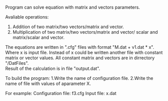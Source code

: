 Program can solve equation with matrix and vectors parameters.

Avaliable operations:
1. Addition of two matrix/two vectors/matrix and vector.
3. Multiplication of two matrix/two vectors/matrix and vector/
scalar and matrix/scalar and vector.

The equations are written in ".cfg" files with format "M.dat + v1.dat * x". 
Where x is input file. Instead of x could be written another file with constant 
matrix or vector values. 
All constant matrix and vectors are in dirrectory "/DatFiles".  
Result of the calculation is in file "output.dat".

To build the program:
1.Write the name of configuration file.
2.Write the name of file with values of aparameter X.

For example: 
Configuration file: f3.cfg 
Input file: x.dat  
